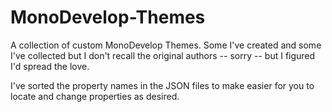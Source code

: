 # MonoDevelop-Themes
A collection of custom MonoDevelop Themes. Some I've created and some I've collected but I don't recall the original authors -- sorry -- but I figured I'd spread the love.

I've sorted the property names in the JSON files to make easier for you to locate and change properties as desired.
